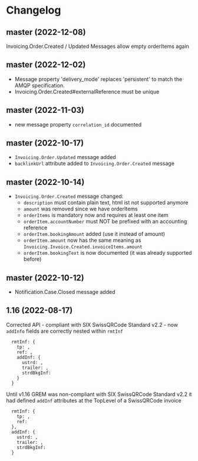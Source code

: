 ﻿# Changelog

## master (2022-12-08)

Invoicing.Order.Created / Updated Messages allow empty orderItems again

## master (2022-12-02)

- Message property 'delivery_mode' replaces 'persistent' to match the AMQP specification.
- Invoicing.Order.Created#externalReference must be unique

## master (2022-11-03)

- new message property `correlation_id` documented

## master (2022-10-17)

- `Invoicing.Order.Updated` message added
- `backlinkUrl` attribute added to `Invoicing.Order.Created` message

## master (2022-10-14)

- `Invoicing.Order.Created` message changed:
  - `description` must contain plain text, html ist not supported anymore
  - `amount` was removed since we have orderItems
  - `orderItems` is mandatory now and requires at least one item
  - `orderItem.accountNumber` must NOT be prefixed with an accounting reference
  - `orderItem.bookingAmount` added (use it instead of amount)
  - `orderItem.amount` now has the same meaning as `Invoicing.Invoice.Created.invoiceItems.amount`
  - `orderItem.bookingText` is now documented (it was already supported before)

## master (2022-10-12)

- Notification.Case.Closed message added

## 1.16 (2022-08-17)

  Corrected API - compliant with SIX SwissQRCode Standard v2.2 - now `addInfo` fields are correctly nested within `rmtInf`

  ```
    rmtInf: {
      tp: ,
      ref: ,
      addInf: {
        ustrd: ,
        trailer: ,
        strdBkgInf:
      }
    }
  ```

  Until v1.16 GREM was non-compliant with SIX SwissQRCode Standard v2.2 it had defined `addInf` attributes at the TopLevel of a SwissQRCode invoice

  ```
    rmtInf: {
      tp: ,
      ref:
    },
    addInf: {
      ustrd: ,
      trailer: ,
      strdBkgInf:
    }
  ```
